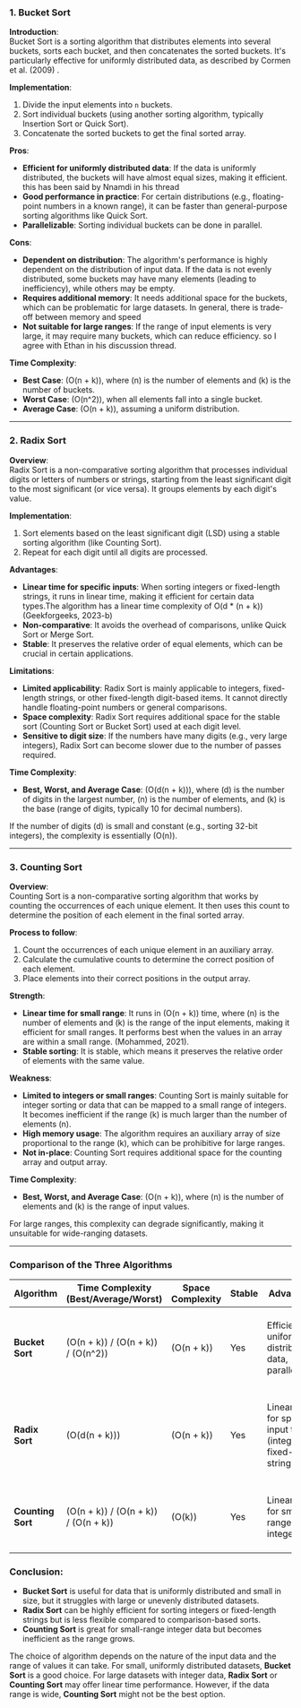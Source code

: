 ### **1. Bucket Sort**

**Introduction**:  
Bucket Sort is a sorting algorithm that distributes elements into several buckets, sorts each bucket, and then concatenates the sorted buckets. It's particularly effective for uniformly distributed data, as described by Cormen et al. (2009) .

**Implementation**:
1. Divide the input elements into `n` buckets.
2. Sort individual buckets (using another sorting algorithm, typically Insertion Sort or Quick Sort).
3. Concatenate the sorted buckets to get the final sorted array.

**Pros**:
- **Efficient for uniformly distributed data**: If the data is uniformly distributed, the buckets will have almost equal sizes, making it efficient. this has been said by Nnamdi in his thread
- **Good performance in practice**: For certain distributions (e.g., floating-point numbers in a known range), it can be faster than general-purpose sorting algorithms like Quick Sort.
- **Parallelizable**: Sorting individual buckets can be done in parallel.

**Cons**:
- **Dependent on distribution**: The algorithm's performance is highly dependent on the distribution of input data. If the data is not evenly distributed, some buckets may have many elements (leading to inefficiency), while others may be empty.
- **Requires additional memory**: It needs additional space for the buckets, which can be problematic for large datasets. In general, there is trade-off between memory and speed
- **Not suitable for large ranges**: If the range of input elements is very large, it may require many buckets, which can reduce efficiency. so I agree with Ethan in his discussion thread.

**Time Complexity**:
- **Best Case**: \(O(n + k)\), where \(n\) is the number of elements and \(k\) is the number of buckets.
- **Worst Case**: \(O(n^2)\), when all elements fall into a single bucket.
- **Average Case**: \(O(n + k)\), assuming a uniform distribution.

---

### **2. Radix Sort**

**Overview**:  
Radix Sort is a non-comparative sorting algorithm that processes individual digits or letters of numbers or strings, starting from the least significant digit to the most significant (or vice versa). It groups elements by each digit's value.

**Implementation**:
1. Sort elements based on the least significant digit (LSD) using a stable sorting algorithm (like Counting Sort).
2. Repeat for each digit until all digits are processed.

**Advantages**:
- **Linear time for specific inputs**: When sorting integers or fixed-length strings, it runs in linear time, making it efficient for certain data types.The algorithm has a linear time complexity of O(d * (n + k)) (Geekforgeeks, 2023-b) 
- **Non-comparative**: It avoids the overhead of comparisons, unlike Quick Sort or Merge Sort.
- **Stable**: It preserves the relative order of equal elements, which can be crucial in certain applications.

**Limitations**:
- **Limited applicability**: Radix Sort is mainly applicable to integers, fixed-length strings, or other fixed-length digit-based items. It cannot directly handle floating-point numbers or general comparisons.
- **Space complexity**: Radix Sort requires additional space for the stable sort (Counting Sort or Bucket Sort) used at each digit level.
- **Sensitive to digit size**: If the numbers have many digits (e.g., very large integers), Radix Sort can become slower due to the number of passes required.

**Time Complexity**:
- **Best, Worst, and Average Case**: \(O(d(n + k))\), where \(d\) is the number of digits in the largest number, \(n\) is the number of elements, and \(k\) is the base (range of digits, typically 10 for decimal numbers).
  
If the number of digits \(d\) is small and constant (e.g., sorting 32-bit integers), the complexity is essentially \(O(n)\).

---

### **3. Counting Sort**

**Overview**:  
Counting Sort is a non-comparative sorting algorithm that works by counting the occurrences of each unique element. It then uses this count to determine the position of each element in the final sorted array.

**Process to follow**:
1. Count the occurrences of each unique element in an auxiliary array.
2. Calculate the cumulative counts to determine the correct position of each element.
3. Place elements into their correct positions in the output array.

**Strength**:
- **Linear time for small range**: It runs in \(O(n + k)\) time, where \(n\) is the number of elements and \(k\) is the range of the input elements, making it efficient for small ranges.
It performs best when the values in an array are within a small range. (Mohammed, 2021).
- **Stable sorting**: It is stable, which means it preserves the relative order of elements with the same value.

**Weakness**:
- **Limited to integers or small ranges**: Counting Sort is mainly suitable for integer sorting or data that can be mapped to a small range of integers. It becomes inefficient if the range \(k\) is much larger than the number of elements \(n\).
- **High memory usage**: The algorithm requires an auxiliary array of size proportional to the range \(k\), which can be prohibitive for large ranges.
- **Not in-place**: Counting Sort requires additional space for the counting array and output array.

**Time Complexity**:
- **Best, Worst, and Average Case**: \(O(n + k)\), where \(n\) is the number of elements and \(k\) is the range of input values.
  
For large ranges, this complexity can degrade significantly, making it unsuitable for wide-ranging datasets.

---

### **Comparison of the Three Algorithms**

| **Algorithm**    | **Time Complexity (Best/Average/Worst)** | **Space Complexity** | **Stable** | **Advantages**                                                                 | **Limitations**                                                                  |
|------------------|------------------------------------------|----------------------|------------|-------------------------------------------------------------------------------|----------------------------------------------------------------------------------|
| **Bucket Sort**  | \(O(n + k)\) / \(O(n + k)\) / \(O(n^2)\) | \(O(n + k)\)          | Yes        | Efficient for uniformly distributed data, parallelizable                      | Performance depends on data distribution, requires extra memory                  |
| **Radix Sort**   | \(O(d(n + k))\)                          | \(O(n + k)\)          | Yes        | Linear time for specific input types (integers, fixed-length strings)         | Only applicable for integers and strings, may require many passes for large data |
| **Counting Sort**| \(O(n + k)\) / \(O(n + k)\) / \(O(n + k)\)| \(O(k)\)              | Yes        | Linear time for small range integers                                          | Not suitable for large ranges, requires extra memory                             |

### **Conclusion**:
- **Bucket Sort** is useful for data that is uniformly distributed and small in size, but it struggles with large or unevenly distributed datasets.
- **Radix Sort** can be highly efficient for sorting integers or fixed-length strings but is less flexible compared to comparison-based sorts.
- **Counting Sort** is great for small-range integer data but becomes inefficient as the range grows.

The choice of algorithm depends on the nature of the input data and the range of values it can take. For small, uniformly distributed datasets, **Bucket Sort** is a good choice. For large datasets with integer data, **Radix Sort** or **Counting Sort** may offer linear time performance. However, if the data range is wide, **Counting Sort** might not be the best option.